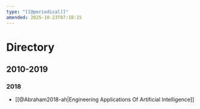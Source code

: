```yaml
---
type: "[[@periodical]]"
amended: 2025-10-23T07:18:15
---
```


# Directory
## 2010-2019
### 2018
- [[@Abraham2018-ah|Engineering Applications Of Artificial Intelligence]]
